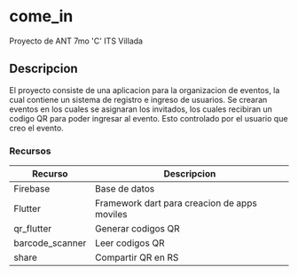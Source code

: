 # come_in

Proyecto de ANT 7mo 'C' ITS Villada

## Descripcion

El proyecto consiste de una aplicacion para la organizacion de eventos, la cual contiene un sistema de registro e ingreso de usuarios.
Se crearan eventos en los cuales se asignaran los invitados, los cuales recibiran un codigo QR para poder ingresar al evento. Esto controlado por el usuario que creo el evento.

### Recursos
| Recurso      | Descripcion   |
| ------------- | ------------- |
| Firebase      | Base de datos |
|Flutter         | Framework dart para creacion de apps moviles |
|qr_flutter     | Generar codigos QR|
|barcode_scanner | Leer codigos QR|
|share           | Compartir QR en RS|
